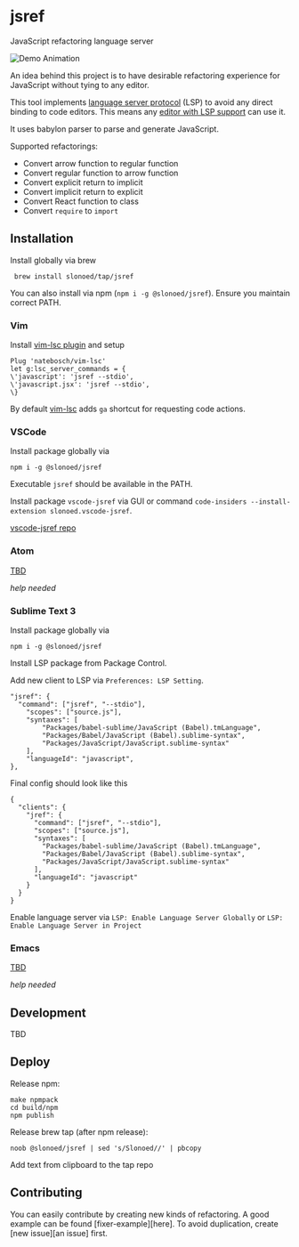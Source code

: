 # jsref

JavaScript refactoring language server

![Demo Animation](../assets/preview.gif?raw=true)

An idea behind this project is to have desirable refactoring experience for JavaScript without tying to any editor.

This tool implements [language server protocol][ls] (LSP) to avoid any direct binding to code editors.
This means any [editor with LSP support][ls-page] can use it.

It uses babylon parser to parse and generate JavaScript.

Supported refactorings:

- Convert arrow function to regular function
- Convert regular function to arrow function
- Convert explicit return to implicit
- Convert implicit return to explicit
- Convert React function to class
- Convert `require` to `import`

## Installation

Install globally via brew

```
 brew install slonoed/tap/jsref
```

You can also install via npm (`npm i -g @slonoed/jsref`). Ensure you maintain correct PATH.

### Vim

Install [vim-lsc plugin][vim-lsc] and setup

```
Plug 'natebosch/vim-lsc'
let g:lsc_server_commands = {
\'javascript': 'jsref --stdio',
\'javascript.jsx': 'jsref --stdio',
\}
```

By default [vim-lsc][vim-lsc] adds `ga` shortcut for requesting code actions.

### VSCode

Install package globally via

```
npm i -g @slonoed/jsref
```

Executable `jsref` should be available in the PATH.

Install package `vscode-jsref` via GUI or command `code-insiders --install-extension slonoed.vscode-jsref`.

[vscode-jsref repo][vscode-jsref]

### Atom

[TBD][issue-atom]

_help needed_

### Sublime Text 3

Install package globally via

```
npm i -g @slonoed/jsref
```

Install LSP package from Package Control.

Add new client to LSP via `Preferences: LSP Setting`.

```
"jsref": {
  "command": ["jsref", "--stdio"],
	"scopes": ["source.js"],
	"syntaxes": [
		"Packages/babel-sublime/JavaScript (Babel).tmLanguage",
		"Packages/Babel/JavaScript (Babel).sublime-syntax",
		"Packages/JavaScript/JavaScript.sublime-syntax"
	],
	"languageId": "javascript",
},
```

Final config should look like this

```
{
  "clients": {
    "jref": {
      "command": ["jsref", "--stdio"],
      "scopes": ["source.js"],
      "syntaxes": [
        "Packages/babel-sublime/JavaScript (Babel).tmLanguage",
        "Packages/Babel/JavaScript (Babel).sublime-syntax",
        "Packages/JavaScript/JavaScript.sublime-syntax"
      ],
      "languageId": "javascript"
    }
  }
}
```

Enable language server via `LSP: Enable Language Server Globally` or `LSP: Enable Language Server in Project`

### Emacs

[TBD][issue-emacs]

_help needed_

## Development

TBD

## Deploy

Release npm:

```
make npmpack
cd build/npm
npm publish
```

Release brew tap (after npm release):

```
noob @slonoed/jsref | sed 's/Slonoed//' | pbcopy
```

Add text from clipboard to the tap repo

## Contributing

You can easily contribute by creating new kinds of refactoring. A good example can be found [fixer-example][here]. To avoid duplication, create [new issue][an issue] first.

[js-refactor]: https://github.com/cmstead/js-refactor/blob/master/package.json
[babylon]: https://github.com/babel/babel/tree/master/packages/babylon
[lsc]: https://github.com/natebosch/vim-lsc
[jtl]: https://github.com/sourcegraph/javascript-typescript-langserver/blob/master/src/plugins.ts
[grasp]: http://www.graspjs.com/
[ls]: https://microsoft.github.io/language-server-protocol/
[ls-page]: https://langserver.org/
[vim-lsc]: https://github.com/natebosch/vim-lsc/tree/master/after/plugin
[new-issue]: https://github.com/slonoed/jsref/issues/new
[vscode-jsref]: https://github.com/slonoed/vscode-jsref
[issue-atom]: https://github.com/slonoed/jsref/issues/3
[issue-emacs]: https://github.com/slonoed/jsref/issues/10
[issue-sublime]: https://github.com/slonoed/jsref/issues/7
[fixer-example]: https://github.com/slonoed/jsref/blob/master/src/fixes/implicit-return-to-explicit.js
